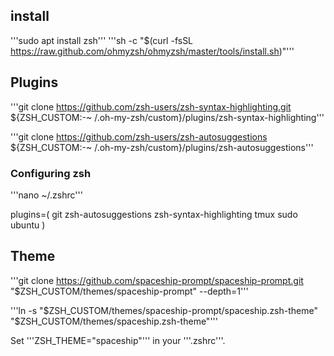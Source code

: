 ## install

'''sudo apt install zsh'''
'''sh -c "$(curl -fsSL https://raw.github.com/ohmyzsh/ohmyzsh/master/tools/install.sh)"'''

## Plugins

'''git clone https://github.com/zsh-users/zsh-syntax-highlighting.git ${ZSH_CUSTOM:-~
/.oh-my-zsh/custom}/plugins/zsh-syntax-highlighting'''

'''git clone https://github.com/zsh-users/zsh-autosuggestions ${ZSH_CUSTOM:-~
/.oh-my-zsh/custom}/plugins/zsh-autosuggestions'''

### Configuring zsh

'''nano ~/.zshrc'''

plugins=(
git
zsh-autosuggestions
zsh-syntax-highlighting
tmux
sudo
ubuntu
)

## Theme

'''git clone https://github.com/spaceship-prompt/spaceship-prompt.git "$ZSH_CUSTOM/themes/spaceship-prompt" --depth=1'''

'''ln -s "$ZSH_CUSTOM/themes/spaceship-prompt/spaceship.zsh-theme" "$ZSH_CUSTOM/themes/spaceship.zsh-theme"'''

Set '''ZSH_THEME="spaceship"''' in your '''.zshrc'''.